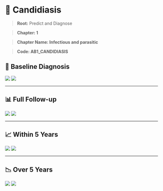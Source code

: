 # 🧬 Candidiasis
    
> **Root:** Predict and Diagnose

> **Chapter: 1**

> **Chapter Name: Infectious and parasitic**

> **Code: AB1_CANDIDIASIS**

## 🧪 Baseline Diagnosis

<img src="/Predict/Figures/Baseline/IMP/AB1_CANDIDIASIS.png" />

<CsvTableIMP src="/Predict_Data/Baseline/IMP/IMP_AB1_CANDIDIASIS.csv" label="🔍 View full results" />

<img src="/Predict/Figures/Baseline/ROC/AB1_CANDIDIASIS.png" />

<CsvTableROC src="/Predict_Data/Baseline/EVA/AB1_CANDIDIASIS.csv" label="🔍 View full results" />

---

## 📊 Full Follow-up

<img src="/Predict/Figures/ALL/IMP/AB1_CANDIDIASIS.png" />

<CsvTableIMP src="/Predict_Data/ALL/IMP/IMP_AB1_CANDIDIASIS.csv" label="🔍 View full results" />

<img src="/Predict/Figures/ALL/ROC/AB1_CANDIDIASIS.png" />

<CsvTableROC src="/Predict_Data/ALL/EVA/AB1_CANDIDIASIS.csv" label="🔍 View full results" />

---

## 📈 Within 5 Years

<img src="/Predict/Figures/FYears/IMP/AB1_CANDIDIASIS.png" />

<CsvTableIMP src="/Predict_Data/FYears/IMP/IMP_AB1_CANDIDIASIS.csv" label="🔍 View full results" />

<img src="/Predict/Figures/FYears/ROC/AB1_CANDIDIASIS.png" />

<CsvTableROC src="/Predict_Data/FYears/EVA/AB1_CANDIDIASIS.csv" label="🔍 View full results" />

---

## 📉 Over 5 Years

<img src="/Predict/Figures/OverFYears/IMP/AB1_CANDIDIASIS.png" />

<CsvTableIMP src="/Predict_Data/OverFYears/IMP/IMP_AB1_CANDIDIASIS.csv" label="🔍 View full results" />

<img src="/Predict/Figures/OverFYears/ROC/AB1_CANDIDIASIS.png" />

<CsvTableROC src="/Predict_Data/OverFYears/EVA/AB1_CANDIDIASIS.csv" label="🔍 View full results" />

